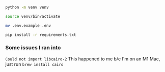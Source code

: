 ```bash
python -m venv venv

source venv/bin/activate

mv .env.example .env

pip install -r requirements.txt
```

### Some issues I ran into
```Could not import libcairo-2```
This happened to me b/c I'm on an M1 Mac, just run ```brew install cairo```

